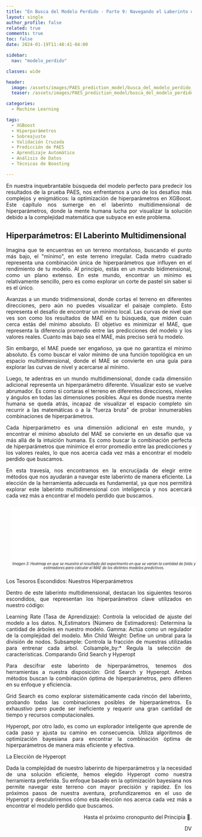 ```yaml
---
title: "En Busca del Modelo Perdido - Parte 9: Navegando el Laberinto de Hiperparámetros de XGBoost"
layout: single
author_profile: false
related: true
comments: true
toc: false
date: 2024-01-19T11:48:41-04:00

sidebar:
  nav: "modelo_perdido"

classes: wide

header:
  image: /assets/images/PAES_prediction_model/busca_del_modelo_perdido_parte_8.png
  teaser: /assets/images/PAES_prediction_model/busca_del_modelo_perdido_parte_8.png

categories:
  - Machine Learning

tags:
  - XGBoost
  - Hiperparámetros
  - Sobreajuste
  - Validación Cruzada
  - Predicción de PAES
  - Aprendizaje Automático
  - Análisis de Datos
  - Técnicas de Boosting

---
```

<div align="justify" markdown="1">
En nuestra inquebrantable búsqueda del modelo perfecto para predecir los resultados de la prueba PAES, nos enfrentamos a uno de los desafíos más complejos y enigmáticos: la optimización de hiperparámetros en XGBoost. Este capítulo nos sumerge en el laberinto multidimensional de hiperparámetros, donde la mente humana lucha por visualizar la solución debido a la complejidad matemática que subyace en este problema.

## Hiperparámetros: El Laberinto Multidimensional

Imagina que te encuentras en un terreno montañoso, buscando el punto más bajo, el "mínimo", en este terreno irregular. Cada metro cuadrado representa una combinación única de hiperparámetros que influyen en el rendimiento de tu modelo. Al principio, estás en un mundo bidimensional, como un plano extenso. En este mundo, encontrar un mínimo es relativamente sencillo, pero es como explorar un corte de pastel sin saber si es el único.

Avanzas a un mundo tridimensional, donde cortas el terreno en diferentes direcciones, pero aún no puedes visualizar el paisaje completo. Esto representa el desafío de encontrar un mínimo local. Las curvas de nivel que ves son como los resultados de MAE en tu búsqueda, que miden cuán cerca estás del mínimo absoluto. El objetivo es minimizar el MAE, que representa la diferencia promedio entre las predicciones del modelo y los valores reales. Cuanto más bajo sea el MAE, más preciso será tu modelo.

Sin embargo, el MAE puede ser engañoso, ya que no garantiza el mínimo absoluto. Es como buscar el valor mínimo de una función topológica en un espacio multidimensional, donde el MAE se convierte en una guía para explorar las curvas de nivel y acercarse al mínimo.

Luego, te adentras en un mundo multidimensional, donde cada dimensión adicional representa un hiperparámetro diferente. Visualizar esto se vuelve abrumador. Es como si cortaras el terreno en diferentes direcciones, niveles y ángulos en todas las dimensiones posibles. Aquí es donde nuestra mente humana se queda atrás, incapaz de visualizar el espacio completo sin recurrir a las matemáticas o a la "fuerza bruta" de probar innumerables combinaciones de hiperparámetros.

Cada hiperparámetro es una dimensión adicional en este mundo, y encontrar el mínimo absoluto del MAE se convierte en un desafío que va más allá de la intuición humana. Es como buscar la combinación perfecta de hiperparámetros que minimice el error promedio entre las predicciones y los valores reales, lo que nos acerca cada vez más a encontrar el modelo perdido que buscamos.

En esta travesía, nos encontramos en la encrucijada de elegir entre métodos que nos ayudarán a navegar este laberinto de manera eficiente. La elección de la herramienta adecuada es fundamental, ya que nos permitirá explorar este laberinto multidimensional con inteligencia y nos acercará cada vez más a encontrar el modelo perdido que buscamos.

<figure style = "float: center; width: 100%; text-align: center; font-style: italic; font-size: 0.7em; text-indent: 0; margin: 0.6em; padding: 0.8em;">
  <embed type="text/html" src="/assets/images/simple_post_images/minimos_superficie.html" width="100%"  alt="Imagen 3: Heatmap en que se muestra el resultado del experimento en que se varían la cantidad de folds y estimadores para calcular el MAE de los distintos modelos predictivos. ">
  <figcaption>Imagen 3: Heatmap en que se muestra el resultado del experimento en que se varían la cantidad de folds y estimadores para calcular el MAE de los distintos modelos predictivos.</figcaption>
</figure>

Los Tesoros Escondidos: Nuestros Hiperparámetros

Dentro de este laberinto multidimensional, destacan los siguientes tesoros escondidos, que representan los hiperparámetros clave utilizados en nuestro código:

Learning Rate (Tasa de Aprendizaje): Controla la velocidad de ajuste del modelo a los datos.
N_Estimators (Número de Estimadores): Determina la cantidad de árboles en nuestro modelo.
Gamma: Actúa como un regulador de la complejidad del modelo.
Min Child Weight: Define un umbral para la división de nodos.
Subsample: Controla la fracción de muestras utilizadas para entrenar cada árbol.
Colsample_by:* Regula la selección de características.
Comparando Grid Search y Hyperopt

Para descifrar este laberinto de hiperparámetros, tenemos dos herramientas a nuestra disposición: Grid Search y Hyperopt. Ambos métodos buscan la combinación óptima de hiperparámetros, pero difieren en su enfoque y eficiencia.

Grid Search es como explorar sistemáticamente cada rincón del laberinto, probando todas las combinaciones posibles de hiperparámetros. Es exhaustivo pero puede ser ineficiente y requerir una gran cantidad de tiempo y recursos computacionales.

Hyperopt, por otro lado, es como un explorador inteligente que aprende de cada paso y ajusta su camino en consecuencia. Utiliza algoritmos de optimización bayesiana para encontrar la combinación óptima de hiperparámetros de manera más eficiente y efectiva.

La Elección de Hyperopt

Dada la complejidad de nuestro laberinto de hiperparámetros y la necesidad de una solución eficiente, hemos elegido Hyperopt como nuestra herramienta preferida. Su enfoque basado en la optimización bayesiana nos permite navegar este terreno con mayor precisión y rapidez. En los próximos pasos de nuestra aventura, profundizaremos en el uso de Hyperopt y descubriremos cómo esta elección nos acerca cada vez más a encontrar el modelo perdido que buscamos.

<div align="right" markdown="1">
Hasta el próximo cronopunto del Principia 🥚.

DV

</div>
</div>